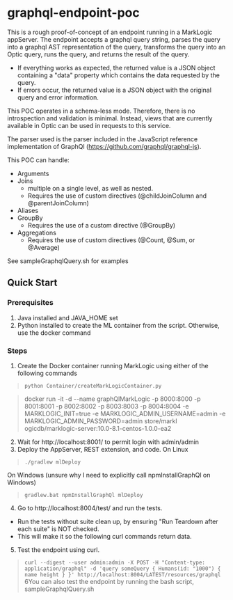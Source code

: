# graphql-endpoint-poc

This is a rough proof-of-concept of an endpoint running in a MarkLogic appServer.
The endpoint accepts a graphql query string, parses the query into a graphql AST representation of the query, 
transforms the query into an Optic query, runs the query, and returns the result of the query.
- If everything works as expected, the returned value is a JSON object containing a "data" property which contains the data requested by the query.
- If errors occur, the returned value is a JSON object with the original query and error information.

This POC operates in a schema-less mode. Therefore, there is no introspection and validation is minimal.
Instead, views that are currently available in Optic can be used in requests to this service.

The parser used is the parser included in the JavaScript reference implementation of GraphQl (https://github.com/graphql/graphql-js). 

This POC can handle:
- Arguments
- Joins 
  - multiple on a single level, as well as nested.
  - Requires the use of custom directives (@childJoinColumn and @parentJoinColumn)
- Aliases
- GroupBy
  - Requires the use of a custom directive (@GroupBy)
- Aggregations
  - Requires the use of custom directives (@Count, @Sum, or @Average)

See sampleGraphqlQuery.sh for examples

## Quick Start
### Prerequisites
1. Java installed and JAVA_HOME set
2. Python installed to create the ML container from the script. Otherwise, use the docker command
### Steps
1. Create the Docker container running MarkLogic using either of the following commands
>`python Container/createMarkLogicContainer.py`

>  docker run -it -d --name graphQlMarkLogic -p 8000:8000 -p 8001:8001 -p 8002:8002 -p 8003:8003 -p 8004:8004 -e MARKLOGIC_INIT=true -e MARKLOGIC_ADMIN_USERNAME=admin -e MARKLOGIC_ADMIN_PASSWORD=admin store/markl
ogicdb/marklogic-server:10.0-8.1-centos-1.0.0-ea2
2. Wait for http://localhost:8001/ to permit login with admin/admin
3. Deploy the AppServer, REST extension, and code.
On Linux
>`./gradlew mlDeploy`

On Windows (unsure why I need to explicitly call npmInstallGraphQl on Windows)
> `gradlew.bat npmInstallGraphQl mlDeploy`
4. Go to http://localhost:8004/test/ and run the tests.
- Run the tests without suite clean up, by ensuring "Run Teardown after each suite" is NOT checked.
- This will make it so the following curl commands return data.
5. Test the endpoint using curl.
>`curl --digest --user admin:admin -X POST -H "Content-type: application/graphql" -d 'query someQuery { Humans(id: "1000") { name height } }' http://localhost:8004/LATEST/resources/graphql`
6You can also test the endpoint by running the bash script, sampleGraphqlQuery.sh
